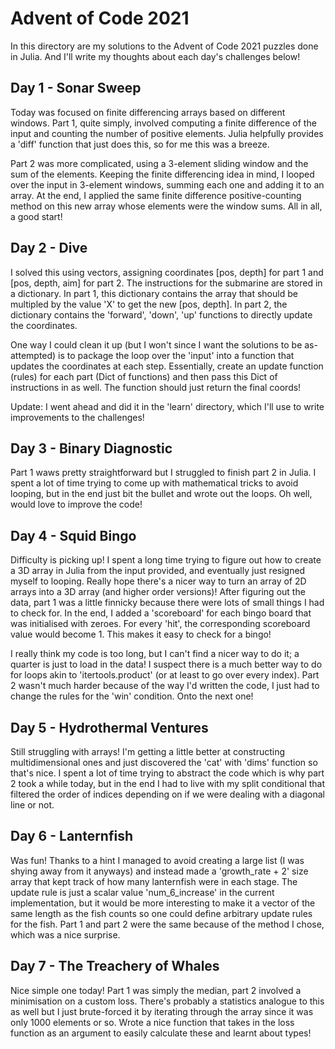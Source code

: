 # Advent of Code 2021

In this directory are my solutions to the Advent of Code 2021 puzzles done
in Julia. And I'll write my thoughts about each day's challenges below!

## Day 1 - Sonar Sweep

Today was focused on finite differencing arrays based on different windows.
Part 1, quite simply, involved computing a finite difference of the input
and counting the number of positive elements. Julia helpfully provides a
'diff' function that just does this, so for me this was a breeze.

Part 2 was more complicated, using a 3-element sliding window and the sum
of the elements. Keeping the finite differencing idea in mind, I looped
over the input in 3-element windows, summing each one and adding it to
an array. At the end, I applied the same finite difference
positive-counting method on this new array whose elements were the window
sums. All in all, a good start!

## Day 2 - Dive

I solved this using vectors, assigning coordinates [pos, depth] for part 1
and [pos, depth, aim] for part 2. The instructions for the submarine are
stored in a dictionary. In part 1, this dictionary contains the array that
should be multipled by the value 'X' to get the new [pos, depth]. In part 2,
the dictionary contains the 'forward', 'down', 'up' functions to directly
update the coordinates.

One way I could clean it up (but I won't since I want the solutions to be as-
attempted) is to package the loop over the 'input' into a function that updates
the coordinates at each step. Essentially, create an update function (rules)
for each part (Dict of functions) and then pass this Dict of instructions in as
well. The function should just return the final coords!

Update: I went ahead and did it in the 'learn' directory, which I'll use to
write improvements to the challenges!

## Day 3 - Binary Diagnostic

Part 1 waws pretty straightforward but I struggled to finish part 2 in Julia.
I spent a lot of time trying to come up with mathematical tricks to avoid
looping, but in the end just bit the bullet and wrote out the loops. Oh
well, would love to improve the code!

## Day 4 - Squid Bingo

Difficulty is picking up! I spent a long time trying to figure out how to create
a 3D array in Julia from the input provided, and eventually just resigned
myself to looping. Really hope there's a nicer way to turn an array of 2D arrays
into a 3D array (and higher order versions)! After figuring out the data, part 1
was a little finnicky because there were lots of small things I had to check
for. In the end, I added a 'scoreboard' for each bingo board that was
initialised with zeroes. For every 'hit', the corresponding scoreboard value
would become 1. This makes it easy to check for a bingo!

I really think my code is too long, but I can't find a nicer way to do it; a
quarter is just to load in the data! I suspect there is a much better way to
do for loops akin to 'itertools.product' (or at least to go over every index).
Part 2 wasn't much harder because of the way I'd written the code, I just had
to change the rules for the 'win' condition. Onto the next one!

## Day 5 - Hydrothermal Ventures

Still struggling with arrays! I'm getting a little better at constructing
multidimensional ones and just discovered the 'cat' with 'dims' function
so that's nice. I spent a lot of time trying to abstract the code which is
why part 2 took a while today, but in the end I had to live with my split
conditional that filtered the order of indices depending on if we were
dealing with a diagonal line or not.

## Day 6 - Lanternfish

Was fun! Thanks to a hint I managed to avoid creating a large list (I was
shying away from it anyways) and instead made a 'growth_rate + 2' size
array that kept track of how many lanternfish were in each stage. The
update rule is just a scalar value 'num_6_increase' in the current
implementation, but it would be more interesting to make it a vector of
the same length as the fish counts so one could define arbitrary update
rules for the fish. Part 1 and part 2 were the same because of the method
I chose, which was a nice surprise.

## Day 7 - The Treachery of Whales

Nice simple one today! Part 1 was simply the median, part 2 involved a
minimisation on a custom loss. There's probably a statistics analogue to this
as well but I just brute-forced it by iterating through the array since it was
only 1000 elements or so. Wrote a nice function that takes in the loss function
as an argument to easily calculate these and learnt about types!
